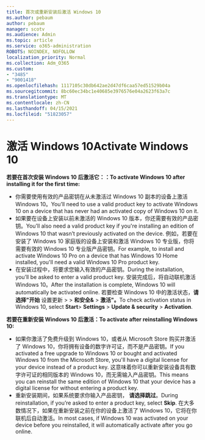 ```yaml
---
title: 首次或重新安装后激活 Windows 10
ms.author: pebaum
author: pebaum
manager: scotv
ms.audience: Admin
ms.topic: article
ms.service: o365-administration
ROBOTS: NOINDEX, NOFOLLOW
localization_priority: Normal
ms.collection: Adm_O365
ms.custom:
- "3485"
- "9001418"
ms.openlocfilehash: 1117105c30db642ae2d47df6caa57ed51529b04a
ms.sourcegitcommit: 8bc60ec34bc1e40685e3976576e04a2623f63a7c
ms.translationtype: MT
ms.contentlocale: zh-CN
ms.lasthandoff: 04/15/2021
ms.locfileid: "51823057"
---
```

# <a name="activate-windows-10"></a><span data-ttu-id="bd2fb-102">激活 Windows 10</span><span class="sxs-lookup"><span data-stu-id="bd2fb-102">Activate Windows 10</span></span>

<span data-ttu-id="bd2fb-103">**若要在首次安装 Windows 10 后激活它：：**</span><span class="sxs-lookup"><span data-stu-id="bd2fb-103">**To activate Windows 10 after installing it for the first time:**</span></span>

- <span data-ttu-id="bd2fb-104">你需要使用有效的产品密钥在从未激活过 Windows 10 副本的设备上激活 Windows 10。</span><span class="sxs-lookup"><span data-stu-id="bd2fb-104">You’ll need to use a valid product key to activate Windows 10 on a device that has never had an activated copy of Windows 10 on it.</span></span>
- <span data-ttu-id="bd2fb-105">如果要在设备上安装以前未激活的 Windows 10 版本，你还需要有效的产品密钥。</span><span class="sxs-lookup"><span data-stu-id="bd2fb-105">You’ll also need a valid product key if you're installing an edition of Windows 10 that wasn’t previously activated on the device.</span></span> <span data-ttu-id="bd2fb-106">例如，若要在安装了 Windows 10 家庭版的设备上安装和激活 Windows 10 专业版，你将需要有效的 Windows 10 专业版产品密钥。</span><span class="sxs-lookup"><span data-stu-id="bd2fb-106">For example, to install and activate Windows 10 Pro on a device that has Windows 10 Home installed, you'll need a valid Windows 10 Pro product key.</span></span>
- <span data-ttu-id="bd2fb-107">在安装过程中，将要求您输入有效的产品密钥。</span><span class="sxs-lookup"><span data-stu-id="bd2fb-107">During the installation, you’ll be asked to enter a valid product key.</span></span> <span data-ttu-id="bd2fb-108">安装完成后，将自动联机激活 Windows 10。</span><span class="sxs-lookup"><span data-stu-id="bd2fb-108">After the installation is complete, Windows 10 will automatically be activated online.</span></span> <span data-ttu-id="bd2fb-109">若要检查 Windows 10 中的激活状态，**请选择"开始** 设置更新 >    >  **和安全&**  >  **激活"。**</span><span class="sxs-lookup"><span data-stu-id="bd2fb-109">To check activation status in Windows 10, select **Start**> **Settings** > **Update & security** > **Activation**.</span></span>

<span data-ttu-id="bd2fb-110">**若要在重新安装 Windows 10 后激活：**</span><span class="sxs-lookup"><span data-stu-id="bd2fb-110">**To activate after reinstalling Windows 10:**</span></span>

- <span data-ttu-id="bd2fb-111">如果你激活了免费升级到 Windows 10，或者从 Microsoft Store 购买并激活了 Windows 10，你将拥有设备的数字许可证，而不是产品密钥。</span><span class="sxs-lookup"><span data-stu-id="bd2fb-111">If you activated a free upgrade to Windows 10 or bought and activated Windows 10 from the Microsoft Store, you'll have a digital license for your device instead of a product key.</span></span> <span data-ttu-id="bd2fb-112">这意味着你可以重新安装设备具有数字许可证的相同版本的 Windows 10，而无需输入产品密钥。</span><span class="sxs-lookup"><span data-stu-id="bd2fb-112">This means you can reinstall the same edition of Windows 10 that your device has a digital license for without entering a product key.</span></span>
- <span data-ttu-id="bd2fb-113">重新安装期间，如果系统要求你输入产品密钥， **请选择跳过**。</span><span class="sxs-lookup"><span data-stu-id="bd2fb-113">During reinstallation, if you’re asked to enter a product key, select **Skip**.</span></span> <span data-ttu-id="bd2fb-114">在大多数情况下，如果在重新安装之前在你的设备上激活了 Windows 10，它将在你联机后自动激活。</span><span class="sxs-lookup"><span data-stu-id="bd2fb-114">In most cases, if Windows 10 was activated on your device before you reinstalled, it will automatically activate after you go online.</span></span>
